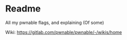 # Readme

All my pwnable flags, and explaining (Of some)

Wiki: https://gitlab.com/pwnable/pwnable/-/wikis/home